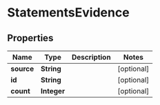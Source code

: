 
# StatementsEvidence

## Properties
Name | Type | Description | Notes
------------ | ------------- | ------------- | -------------
**source** | **String** |  |  [optional]
**id** | **String** |  |  [optional]
**count** | **Integer** |  |  [optional]



